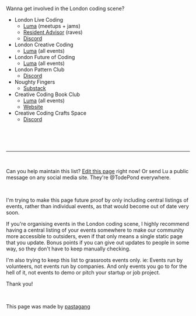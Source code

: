 Wanna get involved in the London coding scene?

- London Live Coding
  - [Luma](https://lu.ma/londonlivecoding) (meetups + jams)
  - [Resident Advisor](https://ra.co/promoters/143671) (raves)
  - [Discord](https://discord.gg/eVHd5e3fhJ)
- London Creative Coding
  - [Luma](https://lu.ma/london-creative-coding) (all events)
- London Future of Coding
  - [Luma](https://lu.ma/foclondon) (all events)
- London Pattern Club
  - [Discord](https://discord.gg/YqDS4Kza3R)
- Noughty Fingers
  - [Substack](https://substack.com/@noughtyfingers)
- Creative Coding Book Club
  - [Luma](https://lu.ma/calendar/cal-l8dqsc8YHhI2Fbi) (all events)
  - [Website](https://creativecodingbook.club/)
- Creative Coding Crafts Space
  - [Discord](https://discord.gg/kxWFc5w2M3)

<br>

<br>

<br>

<hr>

<br>

Can you help maintain this list? [Edit this page](https://github.com/pastagang/pastagang/edit/main/london/readme.md) right now! Or send Lu a public message on any social media site. They're @TodePond everywhere.

<br>

I'm trying to make this page future proof by only including central listings of events, rather than individual events, as that would become out of date very soon.

If you're organising events in the London coding scene, I highly recommend having a central listing of your events somewhere to make our community more accessible to outsiders, even if that only means a single static page that you update. Bonus points if you can give out updates to people in some way, so they don't have to keep manually checking. 

I'm also trying to keep this list to grassroots events only. ie: Events run by volunteers, not events run by companies. And only events you go to for the hell of it, not events to demo or pitch your startup or job project.

Thank you! 

<br>

This page was made by [pastagang](/)
